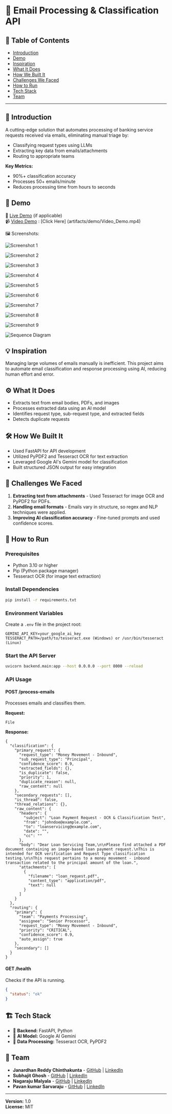 # 🚀 Email Processing & Classification API

## 📌 Table of Contents
- [Introduction](#introduction)
- [Demo](#demo)
- [Inspiration](#inspiration)
- [What It Does](#what-it-does)
- [How We Built It](#how-we-built-it)
- [Challenges We Faced](#challenges-we-faced)
- [How to Run](#how-to-run)
- [Tech Stack](#tech-stack)
- [Team](#team)

---

## 🎯 Introduction
A cutting-edge solution that automates processing of banking service requests received via emails, eliminating manual triage by:
- Classifying request types using LLMs
- Extracting key data from emails/attachments
- Routing to appropriate teams

**Key Metrics:**
- 90%+ classification accuracy
- Processes 50+ emails/minute
- Reduces processing time from hours to seconds

## 🎥 Demo
🔗 [Live Demo](#) (if applicable)  
📹 [Video Demo](artifacts/demo/Video_Demo.mp4) : [Click Here] (artifacts/demo/Video_Demo.mp4)

🖼️ Screenshots:

![Screenshot 1](artifacts/demo/screenshots/application_startup_success.png)

![Screenshot 2](artifacts/demo/screenshots/swagger_loading.png)

![Screenshot 3](artifacts/demo/screenshots/uploading_test_email_message.png)

![Screenshot 4](artifacts/demo/screenshots/duplicate_email_check.png)

![Screenshot 5](artifacts/demo/screenshots/multiple_request_type_1.png)

![Screenshot 6](artifacts/demo/screenshots/multiple_request_type_2.png)

![Screenshot 7](artifacts/demo/screenshots/multiple_request_type_3.png)

![Screenshot 8](artifacts/demo/screenshots/multiple_request_type_4.png)

![Screenshot 9](artifacts/demo/screenshots/success_response_for_request_sub_request_type.png)

![Sequence Diagram](artifacts/demo/sequence_diagram.png)

## 💡 Inspiration
Managing large volumes of emails manually is inefficient. This project aims to automate email classification and response processing using AI, reducing human effort and error.

## ⚙️ What It Does
- Extracts text from email bodies, PDFs, and images
- Processes extracted data using an AI model
- Identifies request type, sub-request type, and extracted fields
- Detects duplicate requests

## 🛠️ How We Built It
- Used FastAPI for API development
- Utilized PyPDF2 and Tesseract OCR for text extraction
- Leveraged Google AI's Gemini model for classification
- Built structured JSON output for easy integration

## 🚧 Challenges We Faced
1. **Extracting text from attachments** - Used Tesseract for image OCR and PyPDF2 for PDFs.
2. **Handling email formats** - Emails vary in structure, so regex and NLP techniques were applied.
3. **Improving AI classification accuracy** - Fine-tuned prompts and used confidence scores.

## 🏃 How to Run
### Prerequisites
- Python 3.10 or higher
- Pip (Python package manager)
- Tesseract OCR (for image text extraction)

### Install Dependencies
```sh
pip install -r requirements.txt
```

### Environment Variables
Create a `.env` file in the project root:
```
GEMINI_API_KEY=your_google_ai_key
TESSERACT_PATH=/path/to/tesseract.exe (Windows) or /usr/bin/tesseract (Linux)
```

### Start the API Server
```sh
uvicorn backend.main:app --host 0.0.0.0 --port 8000 --reload
```

### API Usage
#### **POST /process-emails**
Processes emails and classifies them.

**Request:**
```
File
```

**Response:**
```
{
  "classification": {
    "primary_request": {
      "request_type": "Money Movement - Inbound",
      "sub_request_type": "Principal",
      "confidence_score": 0.9,
      "extracted_fields": {},
      "is_duplicate": false,
      "priority": 1,
      "duplicate_reason": null,
      "raw_content": null
    },
    "secondary_requests": [],
    "is_thread": false,
    "thread_relations": {},
    "raw_content": {
      "headers": {
        "subject": "Loan Payment Request - OCR & Classification Test",
        "from": "johndoe@example.com",
        "to": "loanservicing@example.com",
        "date": "",
        "cc": ""
      },
      "body": "Dear Loan Servicing Team,\n\nPlease find attached a PDF document containing an image-based loan payment request.\nThis is intended for OCR verification and Request Type classification testing.\n\nThis request pertains to a money movement - inbound transaction related to the principal amount of the loan.",
      "attachments": [
        {
          "filename": "loan_request.pdf",
          "content_type": "application/pdf",
          "text": null
        }
      ]
    }
  },
  "routing": {
    "primary": {
      "team": "Payments Processing",
      "assignee": "Senior Processor",
      "request_type": "Money Movement - Inbound",
      "priority": "CRITICAL",
      "confidence_score": 0.9,
      "auto_assign": true
    },
    "secondary": []
  }
}
```

#### **GET /health**
Checks if the API is running.
```json
{
  "status": "ok"
}
```

## 🏗️ Tech Stack
- 🔹 **Backend:** FastAPI, Python
- 🔹 **AI Model:** Google AI Gemini
- 🔹 **Data Processing:** Tesseract OCR, PyPDF2

## 👥 Team
- **Janardhan Reddy Chinthakunta** - [GitHub](https://github.com/Jana53) | [LinkedIn](https://www.linkedin.com/in/janardhan-reddy-chinthakunta-a2bab5144/)
- **Subhajit Ghosh** - [GitHub](https://github.com/subhajitghosh88) | [LinkedIn](https://www.linkedin.com/in/subhajit-ghosh-91280286/)
- **Nagaraju Malyala** - [GitHub](#) | [LinkedIn](#)
- **Pavan kumar Sarvaraju** - [GitHub](#) | [LinkedIn](#)

---
**Version:** 1.0  
**License:** MIT

